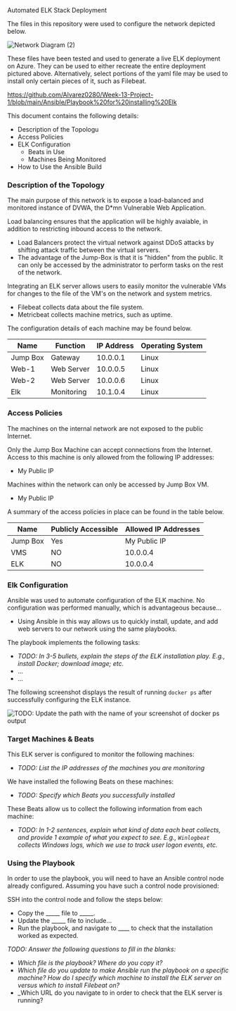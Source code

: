 Automated ELK Stack Deployment

The files in this repository were used to configure the network depicted below.

![Network Diagram (2)](https://user-images.githubusercontent.com/84087947/137778822-56bd6f55-dea8-42e6-91f9-83668ab24615.png)


These files have been tested and used to generate a live ELK deployment on Azure. They can be used to either recreate the entire deployment pictured above. Alternatively, select portions of the yaml file may be used to install only certain pieces of it, such as Filebeat.

  https://github.com/Alvarez0280/Week-13-Project-1/blob/main/Ansible/Playbook%20for%20installing%20Elk

This document contains the following details:
- Description of the Topologu
- Access Policies
- ELK Configuration
  - Beats in Use
  - Machines Being Monitored
- How to Use the Ansible Build


### Description of the Topology

The main purpose of this network is to expose a load-balanced and monitored instance of DVWA, the D*mn Vulnerable Web Application.

Load balancing ensures that the application will be highly avaiable, in addition to restricting inbound access to the network.

- Load Balancers protect the virtual network against DDoS attacks by shifting attack traffic between the virtual servers.
- The advantage of the Jump-Box is that it is "hidden" from the public. It can only be accessed by the administrator to perform tasks on the rest of the network.

Integrating an ELK server allows users to easily monitor the vulnerable VMs for changes to the file of the VM's on the network and system metrics.

- Filebeat collects data about the file system.
- Metricbeat collects machine metrics, such as uptime.


The configuration details of each machine may be found below.

| Name      | Function   | IP Address | Operating System |
|-----------|------------|------------|------------------|
| Jump Box  | Gateway    | 10.0.0.1   | Linux            |
| Web-1     | Web Server | 10.0.0.5   | Linux            |
| Web-2     | Web Server | 10.0.0.6   | Linux            |
| Elk       | Monitoring | 10.1.0.4   | Linux            |

### Access Policies

The machines on the internal network are not exposed to the public Internet. 

Only the Jump Box Machine can accept connections from the Internet. Access to this machine is only allowed from the following IP addresses:
- My Public IP

Machines within the network can only be accessed by Jump Box VM.
- My Public IP

A summary of the access policies in place can be found in the table below.

| Name     | Publicly Accessible | Allowed IP Addresses |
|----------|---------------------|----------------------|
| Jump Box | Yes                 | My Public IP         |
| VMS      | NO                  | 10.0.0.4             |
| ELK      | NO                  | 10.0.0.4             |

### Elk Configuration

Ansible was used to automate configuration of the ELK machine. No configuration was performed manually, which is advantageous because...
- Using Ansible in this way allows us to quickly install, update, and add web servers to our network using the same playbooks.

The playbook implements the following tasks:
- _TODO: In 3-5 bullets, explain the steps of the ELK installation play. E.g., install Docker; download image; etc._
- ...
- ...

The following screenshot displays the result of running `docker ps` after successfully configuring the ELK instance.

![TODO: Update the path with the name of your screenshot of docker ps output](Images/docker_ps_output.png)

### Target Machines & Beats
This ELK server is configured to monitor the following machines:
- _TODO: List the IP addresses of the machines you are monitoring_

We have installed the following Beats on these machines:
- _TODO: Specify which Beats you successfully installed_

These Beats allow us to collect the following information from each machine:
- _TODO: In 1-2 sentences, explain what kind of data each beat collects, and provide 1 example of what you expect to see. E.g., `Winlogbeat` collects Windows logs, which we use to track user logon events, etc._

### Using the Playbook
In order to use the playbook, you will need to have an Ansible control node already configured. Assuming you have such a control node provisioned: 

SSH into the control node and follow the steps below:
- Copy the _____ file to _____.
- Update the _____ file to include...
- Run the playbook, and navigate to ____ to check that the installation worked as expected.

_TODO: Answer the following questions to fill in the blanks:_
- _Which file is the playbook? Where do you copy it?_
- _Which file do you update to make Ansible run the playbook on a specific machine? How do I specify which machine to install the ELK server on versus which to install Filebeat on?_
- _Which URL do you navigate to in order to check that the ELK server is running?
